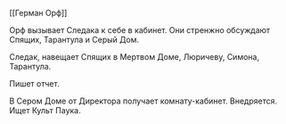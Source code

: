 [[Герман Орф]] 

Орф вызывает Следака к себе в кабинет. Они стренжно обсуждают Спящих, Тарантула и Серый Дом.

Следак, навещает Спящих в Мертвом Доме, Люричеву, Симона, Тарантула.

Пишет отчет. 

В Сером Доме от Директора получает комнату-кабинет. Внедряется. Ищет Культ Паука.
  